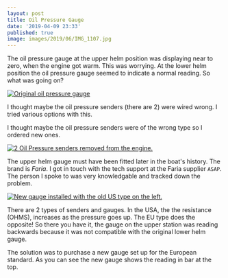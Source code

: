 ```yaml
---
layout: post
title: Oil Pressure Gauge
date: '2019-04-09 23:33'
published: true
image: images/2019/06/IMG_1107.jpg
---
```


The oil pressure gauge at the upper helm position was displaying near to zero, when the engine got warm. This was worrying. At the lower helm position the oil pressure gauge seemed to indicate a normal reading. So what was going on?

[![Original oil pressure gauge]({{site.baseurl}}/images/2019/06/IMG_1101.jpg)]({{site.baseurl}}/images/2019/06/IMG_1101.jpg)

I thought maybe the oil pressure senders (there are 2) were wired wrong. I tried various options with this.

I thought maybe the oil pressure senders were of the wrong type so I ordered new ones.

[![2 Oil Pressure senders removed from the engine.]({{site.baseurl}}/images/2019/06/IMG_1244.jpg)]({{site.baseurl}}/images/2019/06/IMG_1244.jpg)

The upper helm gauge must have been fitted later in the boat's history. The brand is _Faria_. I got in touch with the tech support at the Faria supplier `ASAP`. The person I spoke to was very knowledgable and tracked down the problem.

[![New gauge installed with the old US type on the left.]({{site.baseurl}}/images/2019/06/IMG_1266.jpg)]({{site.baseurl}}/images/2019/06/IMG_1266.jpg)

There are 2 types of senders and gauges. In the USA, the the resistance (OHMS), increases as the pressure goes up. The EU type does the opposite! So there you have it, the gauge on the upper station was reading backwards because it was not compatible with the original lower helm gauge.

The solution was to purchase a new gauge set up for the European standard. As you can see the new gauge shows the reading in bar at the top.
